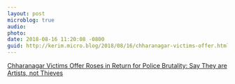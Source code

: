 ```yaml
---
layout: post
microblog: true
audio: 
photo: 
date: 2018-08-16 11:20:08 -0800
guid: http://kerim.micro.blog/2018/08/16/chharanagar-victims-offer.html
---
```

[Chharanagar Victims Offer Roses in Return for Police Brutality: Say They are Artists, not Thieves](https://wokejournal.com/2018/08/14/chharanagar-victims-offer-roses-in-return-for-police-brutality-says-they-are-artists-not-thieves/)
